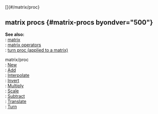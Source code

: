 []{#/matrix/proc}    
## matrix procs {#matrix-procs byondver="500"}    
**See also:**    
:   [matrix](ref/matrix)    
:   [matrix operators](ref/matrix/operators)    
:   [turn proc (applied to a matrix)](ref/proc/turn/matrix)    
<!-- -->    
matrix/proc    
:   [New](ref/proc/matrix)    
:   [Add](ref/matrix/proc/Add)    
:   [Interpolate](ref/matrix/proc/Interpolate)    
:   [Invert](ref/matrix/proc/Invert)    
:   [Multiply](ref/matrix/proc/Multiply)    
:   [Scale](ref/matrix/proc/Scale)    
:   [Subtract](ref/matrix/proc/Subtract)    
:   [Translate](ref/matrix/proc/Translate)    
:   [Turn](ref/matrix/proc/Turn)  